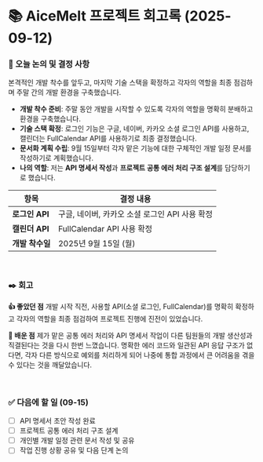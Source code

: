 # 📚 AiceMelt 프로젝트 회고록 (2025-09-12)

### 📌 오늘 논의 및 결정 사항
본격적인 개발 착수를 앞두고, 마지막 기술 스택을 확정하고 각자의 역할을 최종 점검하며 주말 간의 개발 환경을 구축했습니다.

- **개발 착수 준비**: 주말 동안 개발을 시작할 수 있도록 각자의 역할을 명확히 분배하고 환경을 구축했습니다.
- **기술 스택 확정**: 로그인 기능은 구글, 네이버, 카카오 소셜 로그인 API를 사용하고, 캘린더는 FullCalendar API를 사용하기로 최종 결정했습니다.
- **문서화 계획 수립**: 9월 15일부터 각자 맡은 기능에 대한 구체적인 개발 일정 문서를 작성하기로 계획했습니다.
- **나의 역할**: 저는 **API 명세서 작성**과 **프로젝트 공통 에러 처리 구조 설계**를 담당하기로 했습니다.

| 항목 | 결정 내용 |
| --- | --- |
| **로그인 API** | 구글, 네이버, 카카오 소셜 로그인 API 사용 확정 |
| **캘린더 API** | FullCalendar API 사용 확정 |
| **개발 착수일** | 2025년 9월 15일 (월) |

<br>

### ✒️ 회고

**👍 좋았던 점**
개발 시작 직전, 사용할 API(소셜 로그인, FullCalendar)를 명확히 확정하고 각자의 역할을 최종 점검하여 프로젝트 진행에 진전이 있었습니다.

**🤔 배운 점**
제가 맡은 공통 에러 처리와 API 명세서 작업이 다른 팀원들의 개발 생산성과 직결된다는 것을 다시 한번 느꼈습니다. 명확한 에러 코드와 일관된 API 응답 구조가 없다면, 각자 다른 방식으로 예외를 처리하게 되어 나중에 통합 과정에서 큰 어려움을 겪을 수 있다는 것을 깨달았습니다.
 
<br>

### ✅ 다음에 할 일 (09-15)
- [ ] API 명세서 초안 작성 완료
- [ ] 프로젝트 공통 에러 처리 구조 설계
- [ ] 개인별 개발 일정 관련 문서 작성 및 공유
- [ ] 작업 진행 상황 공유 및 다음 단계 논의

